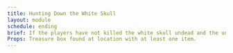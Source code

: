 ```yaml
---
title: Hunting Down the White Skull
layout: module
schedule: ending
brief: If the players have not killed the white skull undead and the undead have not gathered any items or energy, then the only white skull undead is tracked down by the protectorate and the adventurers are lead on an assault of its location.
Props: Treasure box found at location with at least one item.
---
```





